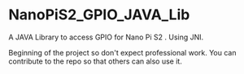 # NanoPiS2_GPIO_JAVA_Lib
A JAVA Library to access GPIO for Nano Pi S2 . Using JNI.

Beginning of the project so don't expect professional work. You can contribute to the repo so that others can also use it.
